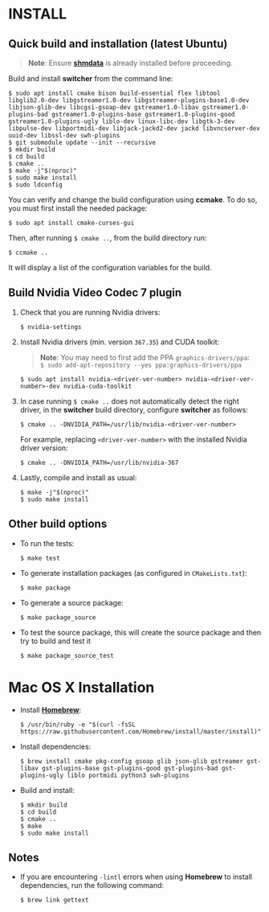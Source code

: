 INSTALL   
=======

## Quick build and installation (latest Ubuntu)

> **Note**: Ensure **[shmdata](https://github.com/sat-metalab/shmdata)** is already installed before proceeding.

Build and install **switcher** from the command line:

```
$ sudo apt install cmake bison build-essential flex libtool libglib2.0-dev libgstreamer1.0-dev libgstreamer-plugins-base1.0-dev libjson-glib-dev libcgsi-gsoap-dev gstreamer1.0-libav gstreamer1.0-plugins-bad gstreamer1.0-plugins-base gstreamer1.0-plugins-good gstreamer1.0-plugins-ugly liblo-dev linux-libc-dev libgtk-3-dev libpulse-dev libportmidi-dev libjack-jackd2-dev jackd libvncserver-dev uuid-dev libssl-dev swh-plugins
$ git submodule update --init --recursive
$ mkdir build
$ cd build
$ cmake ..
$ make -j"$(nproc)"
$ sudo make install
$ sudo ldconfig
```

You can verify and change the build configuration using **ccmake**. To do so, you must first install the needed package:
    
```
$ sudo apt install cmake-curses-gui
```
    
Then, after running `$ cmake ..`, from the build directory run:

```
$ ccmake ..
```
    
It will display a list of the configuration variables for the build.

## Build Nvidia Video Codec 7 plugin

1. Check that you are running Nvidia drivers:

    ```
    $ nvidia-settings
    ```

2. Install Nvidia drivers (min. version `367.35`) and CUDA toolkit:

    > **Note**: You may need to first add the PPA `graphics-drivers/ppa`:  
    > `$ sudo add-apt-repository --yes ppa:graphics-drivers/ppa`

    ```
    $ sudo apt install nvidia-<driver-ver-number> nvidia-<driver-ver-number>-dev nvidia-cuda-toolkit
    ```

3. In case running `$ cmake ..` does not automatically detect the right driver, in the **switcher** build directory, configure **switcher** as follows:

    ```
    $ cmake .. -DNVIDIA_PATH=/usr/lib/nvidia-<driver-ver-number>
    ```

    For example, replacing `<driver-ver-number>` with the installed Nvidia driver version:

    ```
    $ cmake .. -DNVIDIA_PATH=/usr/lib/nvidia-367
    ```

4. Lastly, compile and install as usual:

    ```
    $ make -j"$(nproc)"
    $ sudo make install
    ```

## Other build options

* To run the tests:

    ```
    $ make test
    ```

* To generate installation packages (as configured in `CMakeLists.txt`):

    ```
    $ make package
    ```

* To generate a source package:

    ```
    $ make package_source
    ```

* To test the source package, this will create the source package and then try to build and test it

    ```
    $ make package_source_test
    ```

# Mac OS X Installation

* Install **[Homebrew](https://github.com/Homebrew/brew)**:

    ```
    $ /usr/bin/ruby -e "$(curl -fsSL https://raw.githubusercontent.com/Homebrew/install/master/install)"
    ```

* Install dependencies:

    ```
    $ brew install cmake pkg-config gsoap glib json-glib gstreamer gst-libav gst-plugins-base gst-plugins-good gst-plugins-bad gst-plugins-ugly liblo portmidi python3 swh-plugins
    ```

* Build and install:

    ```
    $ mkdir build
    $ cd build
    $ cmake ..
    $ make
    $ sudo make install
    ```

## Notes

* If you are encountering `-lintl` errors when using **Homebrew** to install dependencies, run the following command:

    ```
    $ brew link gettext
    ```
